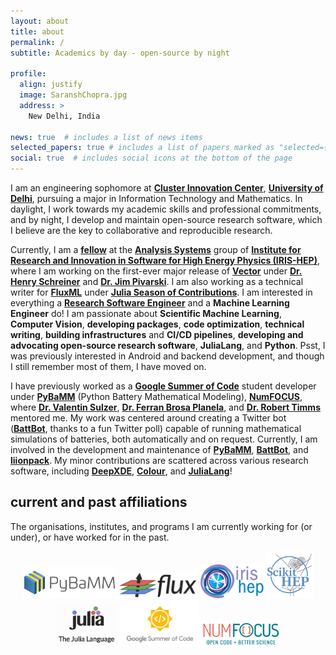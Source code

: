 ```yaml
---
layout: about
title: about
permalink: /
subtitle: Academics by day - open-source by night

profile:
  align: justify
  image: SaranshChopra.jpg
  address: >
    New Delhi, India

news: true  # includes a list of news items
selected_papers: true # includes a list of papers marked as "selected={true}"
social: true  # includes social icons at the bottom of the page
---
```


I am an engineering sophomore at **[Cluster Innovation Center](http://cic.du.ac.in/)**, **[University of Delhi](http://du.ac.in/)**, pursuing a major in Information Technology and Mathematics. In daylight, I work towards my academic skills and professional commitments, and by night, I develop and maintain open-source research software, which I believe are the key to collaborative and reproducible research.

Currently, I am a **[fellow](https://iris-hep.org/fellows/Saransh-cpp.html)** at the **[Analysis Systems](https://iris-hep.org/as.html)** group of **[Institute for Research and Innovation in Software for High Energy Physics (IRIS-HEP)](https://iris-hep.org/)**, where I am working on the first-ever major release of **[Vector](https://github.com/scikit-hep/vector)** under **[Dr. Henry Schreiner](https://iscinumpy.gitlab.io/page/about/)** and **[Dr. Jim Pivarski](https://github.com/jpivarski)**. I am also working as a technical writer for **[FluxML](https://fluxml.ai/)** under **[Julia Season of Contributions](https://julialang.org/jsoc/)**. I am interested in everything a **[Research Software Engineer](https://us-rse.org/about/what-is-an-rse/)** and a **Machine Learning Engineer** do! I am passionate about **Scientific Machine Learning**, **Computer Vision**, **developing packages**, **code optimization**, **technical writing**, **building infrastructures** and **CI/CD pipelines**, **developing and advocating open-source research software**, **JuliaLang**, and **Python**. Psst, I was previously interested in Android and backend development, and though I still remember most of them, I have moved on.

I have previously worked as a **[Google Summer of Code](https://summerofcode.withgoogle.com/)** student developer under **[PyBaMM](https://www.pybamm.org/)** (Python Battery Mathematical Modeling), **[NumFOCUS](https://numfocus.org/)**, where **[Dr. Valentin Sulzer](https://sites.google.com/view/valentinsulzer)**, **[Dr. Ferran Brosa Planela](https://www.brosaplanella.com/)**, and **[Dr. Robert Timms](https://www.robertwtimms.com/)** mentored me. My work was centered around creating a Twitter bot (**[BattBot](https://github.com/pybamm-team/BattBot)**, thanks to a fun Twitter poll) capable of running mathematical simulations of batteries, both automatically and on request. Currently, I am involved in the development and maintenance of **[PyBaMM](https://github.com/pybamm-team/PyBaMM)**, **[BattBot](https://github.com/pybamm-team/BattBot)**, and **[liionpack](https://github.com/pybamm-team/liionpack)**. My minor contributions are scattered across various research software, including **[DeepXDE](https://github.com/lululxvi/deepxde)**, **[Colour](https://github.com/colour-science/colour)**, and **[JuliaLang](https://github.com/JuliaLang/julia)**!

## current and past affiliations

The organisations, institutes, and programs I am currently working for (or under), or have worked for in the past.

<!-- <p align="center">
  <img src="assets/img/pybamm-logo.png" style="width: 500px"/>
  <img src="assets/img/flux-logo.png" style="width: 350px"/>
  <img src="assets/img/iris-hep-logo.png" style="width: 300px"/>
  <img src="assets/img/scikit-hep-logo.png" style="width: 270px"/>
  <img src="assets/img/julia-logo.png" style="width: 350px"/>
  <img src="assets/img/gsoc-logo.png" style="width: 350px"/>
</p> -->

<p align="center">
  <img src="assets/img/pybamm-logo.png" style="width: 30%"/>
  <img src="assets/img/flux-logo.png" style="width: 25%"/>
  <img src="assets/img/iris-hep-logo.png" style="width: 20%"/>
  <img src="assets/img/scikit-hep-logo.png" style="width: 15%"/>
  <img src="assets/img/julia-logo.png" style="width: 20%"/>
  <img src="assets/img/gsoc-logo.png" style="width: 25%"/>
  <img src="assets/img/numfocus-logo.png" style="width: 25%"/>
</p>